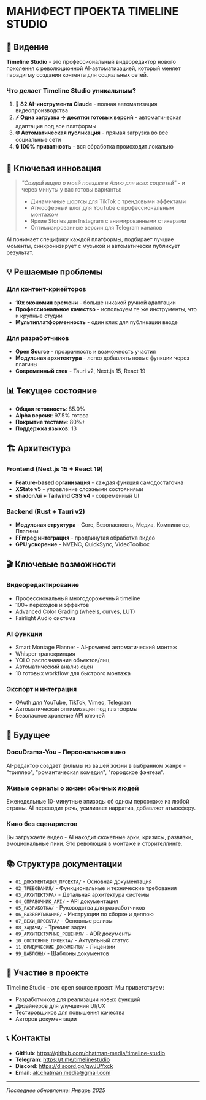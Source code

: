 # МАНИФЕСТ ПРОЕКТА TIMELINE STUDIO

## 🎯 Видение

**Timeline Studio** - это профессиональный видеоредактор нового поколения с революционной AI-автоматизацией, который меняет парадигму создания контента для социальных сетей.

### Что делает Timeline Studio уникальным?

1. **🤖 82 AI-инструмента Claude** - полная автоматизация видеопроизводства
2. **⚡ Одна загрузка → десятки готовых версий** - автоматическая адаптация под все платформы
3. **🌐 Автоматическая публикация** - прямая загрузка во все социальные сети
4. **🔒 100% приватность** - вся обработка происходит локально

## 🚀 Ключевая инновация

> *"Создай видео о моей поездке в Азию для всех соцсетей"* - и через минуты у вас готовы варианты:
> - Динамичные шортсы для TikTok с трендовыми эффектами
> - Атмосферный влог для YouTube с профессиональным монтажом
> - Яркие Stories для Instagram с анимированными стикерами
> - Оптимизированные версии для Telegram каналов

AI понимает специфику каждой платформы, подбирает лучшие моменты, синхронизирует с музыкой и автоматически публикует результат.

## 💡 Решаемые проблемы

### Для контент-криейторов
- **10x экономия времени** - больше никакой ручной адаптации
- **Профессиональное качество** - используем те же инструменты, что и крупные студии
- **Мультиплатформенность** - один клик для публикации везде

### Для разработчиков
- **Open Source** - прозрачность и возможность участия
- **Модульная архитектура** - легко добавлять новые функции через плагины
- **Современный стек** - Tauri v2, Next.js 15, React 19

## 📊 Текущее состояние

- **Общая готовность**: 85.0%
- **Alpha версия**: 97.5% готова
- **Покрытие тестами**: 80%+
- **Поддержка языков**: 13

## 🏗️ Архитектура

### Frontend (Next.js 15 + React 19)
- **Feature-based организация** - каждая функция самодостаточна
- **XState v5** - управление сложными состояниями
- **shadcn/ui + Tailwind CSS v4** - современный UI

### Backend (Rust + Tauri v2)
- **Модульная структура** - Core, Безопасность, Медиа, Компилятор, Плагины
- **FFmpeg интеграция** - продвинутая обработка видео
- **GPU ускорение** - NVENC, QuickSync, VideoToolbox

## 🎬 Ключевые возможности

### Видеоредактирование
- Профессиональный многодорожечный timeline
- 100+ переходов и эффектов
- Advanced Color Grading (wheels, curves, LUT)
- Fairlight Audio система

### AI функции
- Smart Montage Planner - AI-powered автоматический монтаж
- Whisper транскрипция
- YOLO распознавание объектов/лиц
- Автоматический анализ сцен
- 10 готовых workflow для быстрого монтажа

### Экспорт и интеграция
- OAuth для YouTube, TikTok, Vimeo, Telegram
- Автоматическая оптимизация под платформы
- Безопасное хранение API ключей

## 🔮 Будущее

### DocuDrama-You - Персональное кино
AI-редактор создает фильмы из вашей жизни в выбранном жанре - "триллер", "романтическая комедия", "городское фэнтези".

### Живые сериалы о жизни обычных людей
Еженедельные 10-минутные эпизоды об одном персонаже из любой страны. AI переводит речь, усиливает нарратив, добавляет атмосферу.

### Кино без сценаристов
Вы загружаете видео - AI находит сюжетные арки, кризисы, развязки, эмоциональные пики. Это революция в монтаже и сторителлинге.

## 📚 Структура документации

- `01_ДОКУМЕНТАЦИЯ_ПРОЕКТА/` - Основная документация
- `02_ТРЕБОВАНИЯ/` - Функциональные и технические требования
- `03_АРХИТЕКТУРА/` - Детальная архитектура системы
- `04_СПРАВОЧНИК_API/` - API документация
- `05_РАЗРАБОТКА/` - Руководства для разработчиков
- `06_РАЗВЕРТЫВАНИЕ/` - Инструкции по сборке и деплою
- `07_ВЕХИ_ПРОЕКТА/` - Основные релизы
- `08_ЗАДАЧИ/` - Трекинг задач
- `09_АРХИТЕКТУРНЫЕ_РЕШЕНИЯ/` - ADR документы
- `10_СОСТОЯНИЕ_ПРОЕКТА/` - Актуальный статус
- `11_ЮРИДИЧЕСКИЕ_ДОКУМЕНТЫ/` - Лицензии
- `99_ШАБЛОНЫ/` - Шаблоны документов

## 🤝 Участие в проекте

Timeline Studio - это open source проект. Мы приветствуем:
- Разработчиков для реализации новых функций
- Дизайнеров для улучшения UI/UX
- Тестировщиков для повышения качества
- Авторов документации

## 📞 Контакты

- **GitHub**: https://github.com/chatman-media/timeline-studio
- **Telegram**: https://t.me/timelinestudio
- **Discord**: https://discord.gg/gwJUYxck
- **Email**: ak.chatman.media@gmail.com

---

*Последнее обновление: Январь 2025*